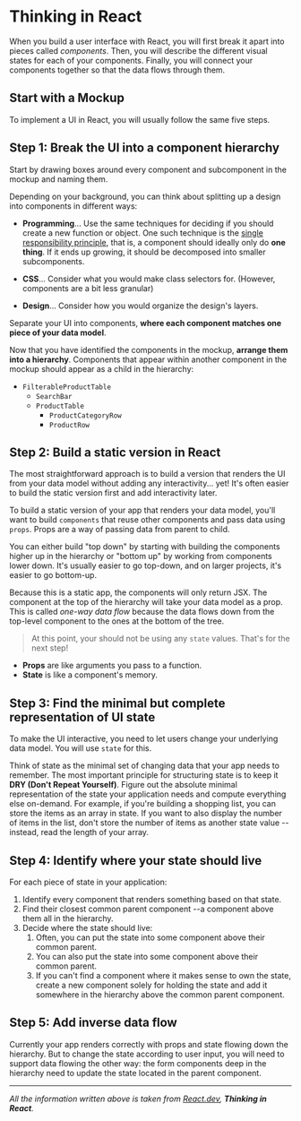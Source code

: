 # Thinking in React

When you build a user interface with React, you will first break it apart into pieces called *components*. Then, you will describe the different visual states for each of your components. Finally, you will connect your components together so that the data flows through them.

## Start with a Mockup

To implement a UI in React, you will usually follow the same five steps.

## Step 1: Break the UI into a component hierarchy

Start by drawing boxes around every component and subcomponent in the mockup and naming them.

Depending on your background, you can think about splitting up a design into components in different ways:

+ **Programming**... Use the same techniques for deciding if you should create a new function or object. One such technique is the [single responsibility principle](https://en.wikipedia.org/wiki/Single-responsibility_principle), that is, a component should ideally only do **one thing**. If it ends up growing, it should be decomposed into smaller subcomponents.

+ **CSS**... Consider what you would make class selectors for. (However, components are a bit less granular)

+ **Design**... Consider how you would organize the design's layers.

Separate your UI into components, **where each component matches one piece of your data model**.

Now that you have identified the components in the mockup, **arrange them into a hierarchy**. Components that appear within another component in the mockup should appear as a child in the hierarchy:

+ `FilterableProductTable`
    + `SearchBar`
    + `ProductTable`
        + `ProductCategoryRow`
        + `ProductRow`

## Step 2: Build a static version in React

The most straightforward approach is to build a version that renders the UI from your data model without adding any interactivity... yet! It's often easier to build the static version first and add interactivity later.

To build a static version of your app that renders your data model, you'll want to build `components` that reuse other components and pass data using `props`. Props are a way of passing data from parent to child.

You can either build "top down" by starting with building the components higher up in the hierarchy or "bottom up" by working from components lower down. It's usually easier to go top-down, and on larger projects, it's easier to go bottom-up.

Because this is a static app, the components will only return JSX. The component at the top of the hierarchy will take your data model as a prop. This is called *one-way data flow* because the data flows down from the top-level component to the ones at the bottom of the tree.

> At this point, your should not be using any `state` values. That's for the next step!

+ **Props** are like arguments you pass to a function.
+ **State** is like a component's memory.

## Step 3: Find the minimal but complete representation of UI state

To make the UI interactive, you need to let users change your underlying data model. You will use `state` for this.

Think of state as the minimal set of changing data that your app needs to remember. The most important principle for structuring state is to keep it **DRY (Don't Repeat Yourself)**. Figure out the absolute minimal representation of the state your application needs and compute everything else on-demand. For example, if you're building a shopping list, you can store the items as an array in state. If you want to also display the number of items in the list, don't store the number of items as another state value --instead, read the length of your array.

## Step 4: Identify where your state should live

For each piece of state in your application:

1. Identify every component that renders something based on that state.
2. Find their closest common parent component --a component above them all in the hierarchy.
3. Decide where the state should live:
    1. Often, you can put the state into some component above their common parent.
    2. You can also put the state into some component above their common parent.
    3. If you can't find a component where it makes sense to own the state, create a new component solely for holding the state and add it somewhere in the hierarchy above the common parent component.

## Step 5: Add inverse data flow

Currently your app renders correctly with props and state flowing down the hierarchy. But to change the state according to user input, you will need to support data flowing the other way: the form components deep in the hierarchy need to update the state located in the parent component.

---
 _All the information written above is taken from [React.dev](https://react.dev/learn/thinking-in-react), **Thinking in React**._